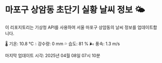 
# 마포구 상암동 초단기 실황 날씨 정보 🌤️

이 리포지토리는 기상청 API를 사용하여 서울 마포구 상암동의 날씨 정보를 업데이트합니다. 

🌡️ 기온: 10.8 ℃
💧 강수량: 0 mm
💦 습도: 81 %
🌬️ 풍속: 1.3 m/s

마지막 업데이트 시각: 2025년 04월 08일 07시 10분    
